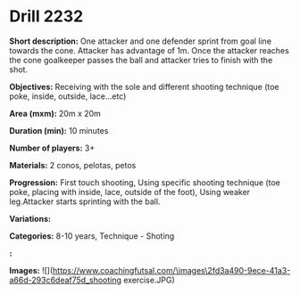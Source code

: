 # Drill 2232

**Short description:**
One attacker and one defender sprint from goal line towards the cone. Attacker has advantage of 1m. Once the attacker reaches the cone goalkeeper passes the ball and attacker tries to finish with the shot.

**Objectives:**
Receiving with the sole and different shooting technique (toe poke, inside, outside, lace...etc)

**Area (mxm):**
20m x 20m

**Duration (min):**
10 minutes

**Number of players:**
3+

**Materials:**
2 conos, pelotas, petos

**Progression:**
First touch shooting, Using specific shooting technique (toe poke, placing with inside, lace, outside of the foot), Using weaker leg.Attacker starts sprinting with the ball.

**Variations:**


**Categories:**
8-10 years, Technique - Shoting

**:**


**Images:**
![](https://www.coachingfutsal.com/\images\2fd3a490-9ece-41a3-a66d-293c6deaf75d_shooting exercise.JPG)

